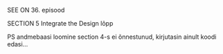 SEE ON 36. episood

SECTION 5 Integrate the Design lõpp

PS
andmebaasi loomine section 4-s ei õnnestunud, kirjutasin ainult koodi edasi...
